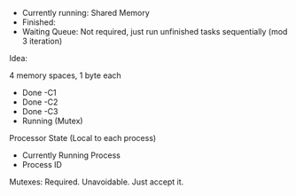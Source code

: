 - Currently running: Shared Memory
- Finished: 
- Waiting Queue: Not required, just run unfinished tasks sequentially (mod 3 iteration)


Idea: 

4 memory spaces, 1 byte each

- Done -C1
- Done -C2
- Done -C3
- Running (Mutex)


Processor State (Local to each process)
- Currently Running Process
- Process ID


Mutexes: Required. Unavoidable. Just accept it.
